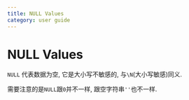 ```yaml
---
title: NULL Values
category: user guide
---
```


# NULL Values

`NULL` 代表数据为空, 它是大小写不敏感的, 与`\N`(大小写敏感)同义.

需要注意的是`NULL`跟`0`并不一样, 跟空字符串`''`也不一样.
